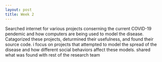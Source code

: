```yaml
---
layout: post
title: Week 2
---
```


Searched internet for various projects conserning the current COVID-19 pendemic and how computers are being used to model the disease.
Catagorized these projects, deturmined their usefulness, and found their source code.
i focus on projects that attempted to model the spread of the disease and how different social behaviors affect these models.
shared what was found with rest of the research team

